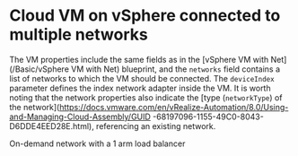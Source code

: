 # Cloud VM on vSphere connected to multiple networks

The VM properties include the same fields as in the [vSphere VM with Net](/Basic/vSphere VM with Net) blueprint,
and the `networks` field contains a list of networks to which the VM should be connected. The `deviceIndex` parameter defines the index
network adapter inside the VM. It is worth noting that the network properties also indicate the [type (`networkType`) of the network](https://docs.vmware.com/en/vRealize-Automation/8.0/Using-and-Managing-Cloud-Assembly/GUID -68197096-1155-49C0-8043-D6DDE4EED28E.html),
referencing an existing network.

On-demand network with a 1 arm load balancer